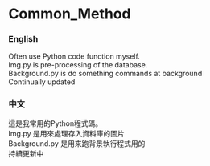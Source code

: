 # Common_Method
<H3>English</H3>
Often use Python code function myself.<br>
Img.py is pre-processing of the database.<br>
Background.py is do something commands at background<br>
Continually updated<br>

<H3>中文</H3>
這是我常用的Python程式碼。<br>
Img.py 是用來處理存入資料庫的圖片<br>
Background.py 是用來跑背景執行程式用的<br>
持續更新中
